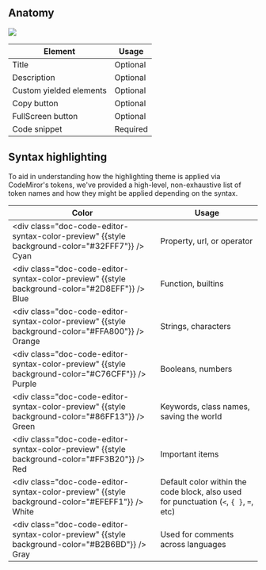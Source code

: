 ## Anatomy

![](/assets/components/code-editor/code-editor-anatomy.png)

| Element           | Usage    |
|-------------------|----------|
| Title             | Optional |
| Description       | Optional |
| Custom yielded elements       | Optional |
| Copy button       | Optional |
| FullScreen button | Optional |
| Code snippet      | Required |

## Syntax highlighting

To aid in understanding how the highlighting theme is applied via CodeMiror's tokens, we've provided a high-level, non-exhaustive list of token names and how they might be applied depending on the syntax.

<!-- algolia-ignore-start -->
| Color | Usage |
|-------|-------|
| <div class="doc-code-editor-syntax-color-preview" {{style background-color="#32FFF7"}} /> Cyan | Property, url, or operator |
| <div class="doc-code-editor-syntax-color-preview" {{style background-color="#2D8EFF"}} /> Blue | Function, builtins |
| <div class="doc-code-editor-syntax-color-preview" {{style background-color="#FFA800"}} /> Orange | Strings, characters |
| <div class="doc-code-editor-syntax-color-preview" {{style background-color="#C76CFF"}} /> Purple | Booleans, numbers |
| <div class="doc-code-editor-syntax-color-preview" {{style background-color="#86FF13"}} /> Green | Keywords, class names, saving the world |
| <div class="doc-code-editor-syntax-color-preview" {{style background-color="#FF3B20"}} /> Red | Important items |
| <div class="doc-code-editor-syntax-color-preview" {{style background-color="#EFEFF1"}} /> White | Default color within the code block, also used for punctuation (`<`, `{ }`, `=`, etc) |
| <div class="doc-code-editor-syntax-color-preview" {{style background-color="#B2B6BD"}} /> Gray | Used for comments across languages |
<!-- algolia-ignore-end -->